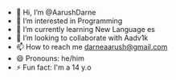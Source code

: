 - 👋 Hi, I’m @AarushDarne
- 👀 I’m interested in Programming
- 🌱 I’m currently learning New Language es
- 💞️ I’m looking to collaborate with Aadv1k
- 📫 How to reach me darneaarush@gmail.com
- 😄 Pronouns: he/him
- ⚡ Fun fact: I'm a 14 y.o

<!---
AarushDarne/AarushDarne is a ✨ special ✨ repository because its `README.md` (this file) appears on your GitHub profile.
You can click the Preview link to take a look at your changes.
--->
